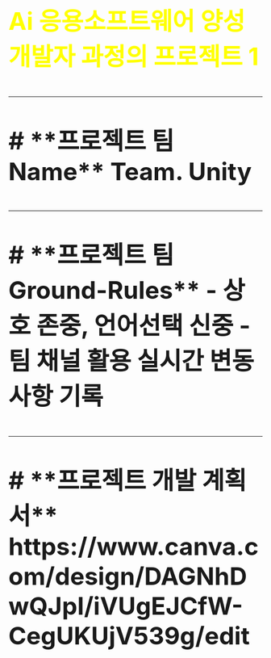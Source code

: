 <font size=14><font color='yellow'><b>
Ai 응용소프트웨어 양성 개발자 과정의 프로젝트 1
</font>
<hr>
# **프로젝트 팀 Name** 
Team. Unity
<hr>
# **프로젝트 팀 Ground-Rules**
- 상호 존중, 언어선택 신중
- 팀 채널 활용 실시간 변동사항 기록
<hr>
# **프로젝트 개발 계획서**
  https://www.canva.com/design/DAGNhDwQJpI/iVUgEJCfW-CegUKUjV539g/edit
